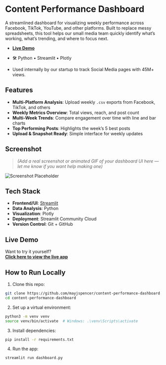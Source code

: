 # Content Performance Dashboard
A streamlined dashboard for visualizing weekly performance across Facebook, TikTok, YouTube, and other platforms. Built to replace messy spreadsheets, this tool helps our small media team quickly identify what’s working, what’s trending, and where to focus next.

- [**Live Demo**](https://boomerbackfield.streamlit.app)

- 🛠️ Python • Streamlit •  Plotly

- Used internally by our startup to track Social Media pages with 45M+ views.

## Features

-  **Multi-Platform Analysis**: Upload weekly `.csv` exports from Facebook, TikTok, and others  
-  **Weekly Metrics Overview**: Total views, reach, and post count  
-  **Multi-Week Trends**: Compare engagement over time with line and bar charts  
-  **Top Performing Posts**: Highlights the week’s 5 best posts  
-  **Upload & Snapshot Ready**: Simple interface for weekly updates

## Screenshot

> _(Add a real screenshot or animated GIF of your dashboard UI here — let me know if you want help making one)_

![Screenshot Placeholder](images/dashboard-screenshot.png)

## Tech Stack

- **Frontend/UI**: [Streamlit](https://streamlit.io/)
- **Data Analysis**: Python
- **Visualization**: Plotly
- **Deployment**: Streamlit Community Cloud
- **Version Control**: Git + GitHub

## Live Demo

Want to try it yourself?  
 **[Click here to view the live app](https://boomerbackfield.streamlit.app)**

## How to Run Locally

1. Clone this repo:
```bash
git clone https://github.com/mayjspencer/content-performance-dashboard.git
cd content-performance-dashboard
```

2. Set up a virtual environment:
```bash
python3 -m venv venv
source venv/bin/activate  # Windows: .\venv\Scripts\activate
```
3. Install dependencies:
```bash
pip install -r requirements.txt
```
4. Run the app:
```bash
streamlit run dashboard.py
```
